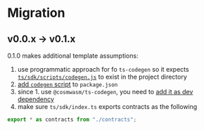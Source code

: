 # Migration

## v0.0.x -> v0.1.x

0.1.0 makes additional template assumptions:

1. use programmatic approach for fo `ts-codegen` so it expects [`ts/sdk/scripts/codegen.js`](https://github.com/osmosis-labs/beaker/blob/v0.1.0/templates/project/ts/sdk/scripts/codegen.js) to exist in the project directory
2. [add `codegen` script](https://github.com/osmosis-labs/beaker/blob/75e11a4943af7ecc4169c1e5f800f5aa6978855c/templates/project/ts/sdk/package.json#L53) to `package.json`
3. since 1. use `@cosmwasm/ts-codegen`, you need to [add it as dev dependency](https://github.com/osmosis-labs/beaker/blob/v0.1.0/templates/project/ts/sdk/package.json#L23)
4. make sure `ts/sdk/index.ts` exports contracts as the following
```ts
export * as contracts from "./contracts";
```
